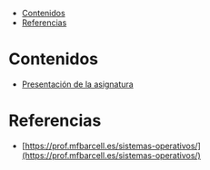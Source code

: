 - [Contenidos](#contenidos)
- [Referencias](#referencias)

# Contenidos

* [Presentación de la asignatura](https://drive.google.com/file/d/1Z6iX-tzREYO7kSIRSAhp76ztYIdwUNhS/view?usp=drive_link)

# Referencias

* [https://prof.mfbarcell.es/sistemas-operativos/](https://prof.mfbarcell.es/sistemas-operativos/)